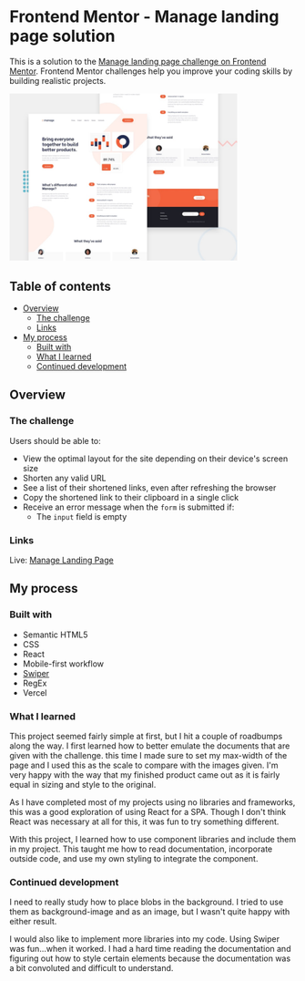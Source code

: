 # Frontend Mentor - Manage landing page solution

This is a solution to the [Manage landing page challenge on Frontend Mentor](https://www.frontendmentor.io/challenges/manage-landing-page-SLXqC6P5). Frontend Mentor challenges help you improve your coding skills by building realistic projects. 

<img src="./src/assets/design/desktop-preview.jpg" alt="desktop1" width="400"/>

## Table of contents
 
- [Overview](#overview)
  - [The challenge](#the-challenge)
  - [Links](#links)
- [My process](#my-process)
  - [Built with](#built-with)
  - [What I learned](#what-i-learned)
  - [Continued development](#continued-development)


## Overview

### The challenge

Users should be able to:

- View the optimal layout for the site depending on their device's screen size
- Shorten any valid URL
- See a list of their shortened links, even after refreshing the browser
- Copy the shortened link to their clipboard in a single click
- Receive an error message when the `form` is submitted if:
  - The `input` field is empty


### Links

Live: [Manage Landing Page](https://manage-landing-gm.vercel.app/)

## My process

### Built with

- Semantic HTML5
- CSS
- React
- Mobile-first workflow
- [Swiper](https://swiperjs.com/)
- RegEx
- Vercel


### What I learned

This project seemed fairly simple at first, but I hit a couple of roadbumps along the way.  I first learned how to better emulate the documents that are given with the challenge.  this time I made sure to set my max-width of the page and I used this as the scale to compare with the images given.  I'm very happy with the way that my finished product came out as it is fairly equal in sizing and style to the original.

As I have completed most of my projects using no libraries and frameworks, this was a good exploration of using React for a SPA.  Though I don't think React was necessary at all for this, it was fun to try something different.  

With this project, I learned how to use component libraries and include them in my project.  This taught me how to read documentation, incorporate outside code, and use my own styling to integrate the component.  

### Continued development

I need to really study how to place blobs in the background.  I tried to use them as background-image and as an image, but I wasn't quite happy with either result.  

I would also like to implement more libraries into my code.  Using Swiper was fun...when it worked.  I had a hard time reading the documentation and figuring out how to style certain elements because the documentation was a bit convoluted and difficult to understand. 
